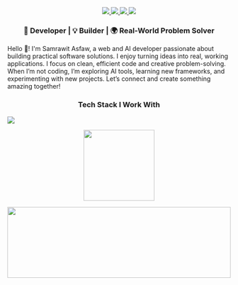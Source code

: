 <p align="center">
  <a href="https://linkedin.com/in/samrawit-asfaw" target="_blank">
    <img src="https://img.shields.io/badge/LinkedIn-%230077B5.svg?&logo=linkedin&logoColor=white" />
  </a>
  <a href="https://t.me/samli_documentation" target="_blank">
    <img src="https://img.shields.io/badge/Telegram-%23007AB8.svg?&logo=telegram&logoColor=white" />
  </a>
  <a href="mailto:samrawitasfaw8@gmail.com">
    <img src="https://img.shields.io/badge/Gmail-D14836.svg?&logo=gmail&logoColor=white" />
  </a>
  <a href="https://samrawit-asfaw.vercel.app/">
   <img src="https://img.shields.io/badge/Website-%23000000.svg?&logo=google-chrome&logoColor=white" />
  </a>
</p>
<h3 align="center">🚀 Developer | 💡 Builder | 🌍 Real-World Problem Solver</h3>

Hello 👋! I'm Samrawit Asfaw, a web and AI developer passionate about building practical software solutions. I enjoy turning ideas into real, working applications. I focus on clean, efficient code and creative problem-solving. When I’m not coding, I’m exploring AI tools, learning new frameworks, and experimenting with new projects. Let’s connect and create something amazing together! 


<h3 align="center">Tech Stack I Work With</h3>


<p align="left">
  <img src="https://skillicons.dev/icons?i=python,js,react,django,vue,nodejs,fastapi,postgres,tensorflow,sklearn,mongodb,mysql,git&perline=20" />
</p>

<p align="center">
  <img src="https://github-readme-stats.vercel.app/api?username=Samri-A&show_icons=true&theme=dark&hide_border=true" height="160" width="full" />
</p>

<p align="center">
  <img src="https://github-readme-stats.vercel.app/api/top-langs/?username=Samri-A&layout=compact&theme=dark&hide_border=true" height="160" width="100%" />
</p>



